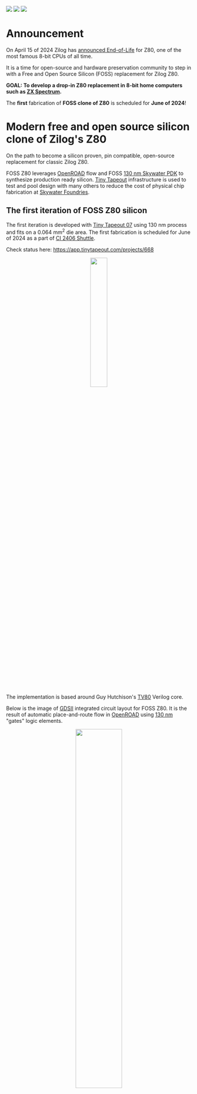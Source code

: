 ![](../../workflows/gds/badge.svg) ![](../../workflows/docs/badge.svg) ![](../../workflows/test/badge.svg)

# Announcement
On April 15 of 2024 Zilog has [announced End-of-Life](https://www.mouser.com/PCN/Littelfuse_PCN_Z84C00.pdf) for Z80, one of the most famous 8-bit CPUs of all time.

It is a time for open-source and hardware preservation community to step in with a Free and Open Source Silicon (FOSS) replacement for Zilog Z80.

**GOAL: To develop a drop-in Z80 replacement in 8-bit home computers such as [ZX Spectrum](https://www.spectrumforeveryone.co.uk/technical/zx-spectrum-pcb-schematics-layout/).**

The **first** fabrication of **FOSS clone of Z80** is scheduled for **June of 2024**!

# Modern free and open source silicon clone of Zilog's Z80
On the path to become a silicon proven, pin compatible, open-source replacement for classic Zilog Z80.

FOSS Z80 leverages [OpenROAD](https://openroad.readthedocs.io/en) flow and FOSS [130 nm Skywater PDK](https://skywater-pdk.readthedocs.io/en/main/) to synthesize production ready silicon. [Tiny Tapeout](https://tinytapeout.com) infrastructure is used to test and pool design with many others to reduce the cost of physical chip fabrication at [Skywater Foundries](https://en.wikipedia.org/wiki/SkyWater_Technology).

## The first iteration of FOSS Z80 silicon

The first iteration is developed with [Tiny Tapeout 07](https://tinytapeout.com) using 130 nm process and fits on a 0.064 mm<sup>2</sup> die area. The first fabrication is scheduled for June of 2024 as a part of [CI 2406 Shuttle](https://platform.efabless.com/projects/shuttle/23).

Check status here: https://app.tinytapeout.com/projects/668

<p align="center" width="100%">
    <img width="30%" src="./docs/tt07_z80.png">
</p>

The implementation is based around Guy Hutchison's [TV80](https://github.com/hutch31/tv80) Verilog core.

Below is the image of [GDSII](https://en.wikipedia.org/wiki/GDSII) integrated circuit layout for FOSS Z80. It is the result of automatic place-and-route flow in [OpenROAD](https://openroad.readthedocs.io/en) using [130 nm](https://skywater-pdk.readthedocs.io/en/main/) "gates" logic elements.

<p align="center" width="100%">
    <img width="50%" src="./docs/2x2_tiles.png">
</p>

## Plan
- [x] Submit with [Tiny Tapeout 07](https://app.tinytapeout.com/projects/668)
- [x] Write basic documentation for Tiny Tapeout 07: [docs/info.md](docs/info.md)
- [ ] Add thorough tests for all Z80 instructions including the 'illegal' ones [ZEXALL](https://mdfs.net/Software/Z80/Exerciser/) to a testbench
- [ ] Add thorough timing test of the input/output signals
- [ ] Integrate the netlist based Z80 core into the testbench for ultimate validation
- [ ] Compare different implementations: Verilog core [A-Z80](https://github.com/gdevic/A-Z80), Netlist based [Z80Explorer](https://github.com/gdevic/Z80Explorer), etc
- [ ] Tapeout with ChipIgnite in QFN64 package, create a PCB adapter from QFN64 to DIP40
- [ ] Tapeout with DIP40 package
- [ ] Create gate-level layouts that would resemble the original Z80 layout, see the original [chip dies](#Z80-Die-shots) below. Zilog designed Z80 by manually placing each transistor by hand.


# Quick start

* You can find the top module in [src/tt_um_rejunity_z80.v](src/tt_um_rejunity_z80.v). It instantiates Z80 and adheres to [TinyTapeout constraints](https://tinytapeout.com/specs/gpio/) including multiplexing the output pins onto the 8 pins of TinyTapeout chip.
* The core Verilog Z80 implementation is in [src/tv80](src/tv80) folder.
* The configuration for [OpenROAD](https://theopenroadproject.org) synthesis and place-and-route flow is in the [src/config.tcl](src/config.tcl) file.
* Finally, the testbench is implemented in [src/test/test.py](src/test/test.py).

Generated layout artifacts are in [gds](gds) folder. You can use [KLayout](https://www.klayout.de) viewer to inspect them:
* [GDSII file of Z80 core](gds/tinytapeout_07_skywater130A/tt_um_rejunity_z80.gds)
* [OASIS file of the Tiny Tapeout 07 chip with the Z80 core](gds/tinytapeout_07_skywater130A/caravel_24066810.oas)

## Run it locally

Follow the instructions from Tiny Tapeout's [Testing Your Design Guide](https://tinytapeout.com/hdl/testing/) and install required packages.

```
    sudo apt install iverilog verilator
    pip3 install cocotb pytest
```

Next, run the testbench.

```
    cd src
    make
```

If you are succesfull, you should see the tests passing:

<img width="580" alt="image" src="https://github.com/rejunity/z80-open-silicon/assets/1733077/e90ee88a-b693-4b2a-a184-d827084d5905">
<img width="609" alt="image" src="https://github.com/rejunity/z80-open-silicon/assets/1733077/099c6126-7e7e-468c-b775-070823e9a06c">


# Z80

## Pinout
```
               ,-------.___.-------.
    <--    A11 |1                40| A10    -->
    <--    A12 |2                39| A9     -->
    <--    A13 |3     Z80 CPU    38| A8     -->
    <--    A14 |4                37| A7     -->
    <--    A15 |5                36| A6     -->
    -->    CLK |6                35| A5     -->
    <->     D4 |7                34| A4     -->
    <->     D3 |8                33| A3     -->
    <->     D5 |9                32| A2     -->
    <->     D6 |10               31| A1     -->
           VCC |11               30| A0     -->
    <->     D2 |12               29| GND
    <->     D7 |13               28| /RFSH  -->
    <->     D0 |14               27| /M1    -->
    <->     D1 |15               26| /RESET <--
    -->   /INT |16               25| /BUSRQ <--
    -->   /NMI |17               24| /WAIT  <--
    <--  /HALT |18               23| /BUSAK -->
    <--  /MREQ |19               22| /WR    -->
    <--  /IORQ |20               21| /RD    -->
               `-------------------'

```

## Documentation
* [Z80 Users Manual](https://baltazarstudios.com/webshare/A-Z80/Z80_CPU_Users_Manual_2004.pdf)
* [Z80 Users Manual from Mostek](https://baltazarstudios.com/webshare/A-Z80/z80-mostek.pdf)
* [Zilog Data Book](http://cini.classiccmp.org//pdf/Zilog/Zilog%20Data%20Book.PDF)
* [All the information about Z80](http://www.z80.info)
* [Undocumented instructions](https://baltazarstudios.com/webshare/A-Z80/z80-documented-v0.91.pdf)
* [Opcode table](https://baltazarstudios.com/webshare/A-Z80/Z80-Opcode-Tables.pdf) and [timing](https://baltazarstudios.com/webshare/A-Z80/Z80-Instruction-List-with-T-states.pdf)

## Oral History of the Development of the Z80
[Oral History Panel on the Founding of the Company and the Development of the Z80 Microprocessor](http://archive.computerhistory.org/resources/text/Oral_History/Zilog_Z80/102658073.05.01.pdf)

[M. Shima on Demystifying Microprocessor Design](https://baltazarstudios.com/webshare/A-Z80/Library/Demystifying%20Microprocessor%20Design%20-%20M.%20Shima.pdf)

## Z80 Patents
* **(expired)** Patent [US4605980](https://patents.google.com/patent/US4605980) -- input voltage spike protection
* **(expired)** Patent [US4332008A](https://patents.google.com/patent/US4332008A) -- ???
* **(expired)** Patent [US4486827A](https://patents.google.com/patent/US4486827A) -- reset circuitry

## Z80 Die shots
* [How to "read" die shots](https://downloads.reactivemicro.com/Electronics/Reverse%20Engineering/6502%20-%20Guideline%20to%20Reverse%20Engineering%20v1.0.pdf)
* nMOS variant [Z8400 with 'Zilog 75'](https://siliconpr0n.org/map/zilog/z8400aps-z80acpu/bercovici_mz/) marking and [Zilog Z8400 with 'DC'](https://siliconpr0n.org/map/zilog/z0840008/marmontel_mz_ms20x/) letter marking
* CMOS variants [Zilog Z84C00](http://visual6502.org/images/pages/Zilog_Z84C00_die_shots.html) and its [8MHz version](https://siliconpr0n.org/map/zilog/z84c0008fec/marmontel_mz_ms20x/)
* Nintendo Z80 variant from Super Game Boy [SGB-CPU 01](https://siliconpr0n.org/map/nintendo/sgb-cpu-01/mcmaster_mz_mit20x/) produced in 1994
* Sean Riddle's image of the official second-source Mostek MK3880 [metal layer removed](https://happytrees.org/dieshots/Mostek_-_MK3880_(top_metal_removed)#/media/File:Mostek_MK3880_top_metal_removed.jpg)
* Pauli Rautakorpi's images of Z80 clones: [National Semiconductor NSC800](https://commons.wikimedia.org/wiki/User:Birdman86#/media/File:NS_NSC800_die.jpg), [Mostek MK3880](https://commons.wikimedia.org/wiki/User:Birdman86#/media/File:Mostek_MK3880_die.jpg), [MME9201 with 'U880/5'](https://commons.wikimedia.org/wiki/User:Birdman86#/media/File:MME_80A-CPU_die.JPG) markings 
* Zeptobar’s images of [Zilog Z0840004PSC](https://zeptobars.com/en/read/Zilog-Z80-Z0840004PSC) from 1990, [Soviet CMOS KR1858VM3](https://happytrees.org/dieshots/Soviet_-_KR1858VM3#/media/File:KR1858VM3-HD.jpg) with an uncommon layout, [MME Z80A](https://zeptobars.com/en/read/Zilog-Z80-Z80A) a clone on a large 5um process, [Soviet KR1858VM1](https://zeptobars.com/en/read/KR1858VM1-Z80-MME-Angstrem) a clone of U880/6 which in turn was an unlicensed clone of Z80, [Soviet T34VM1](https://zeptobars.com/en/read/t34vm1-z80-angstrem-mme) based on U880/5

![](http://visual6502.org/images/Z84C00/Z84C00_die_shot_20x_1b_1600w.jpg)

## Z80 Reverse Engineering
* [Z80 Instruction Register deciphered](https://baltazarstudios.com/z80-instruction-register-deciphered/)
* [Z80 Tri-stated Data & Address bus gates](https://baltazarstudios.com/anatomy-z80-gate/)
* [Z80 (un)documented behavior](https://baltazarstudios.com/zilog-z80-undocumented-behavior/)
* [The instruction decode PLA in the Z80 microprocessor](http://static.righto.com/files/z80-pla-table.html)
* [Why the Z-80's data pins are scrambled](http://www.righto.com/2014/09/why-z-80s-data-pins-are-scrambled.html)
* [How the Z80's registers are implemented](http://www.righto.com/2014/10/how-z80s-registers-are-implemented-down.html)
* [The Z-80's 16-bit increment/decrement circuit reverse engineered](http://www.righto.com/2013/11/the-z-80s-16-bit-incrementdecrement.html)
* [The Z-80 has a 4-bit ALU](http://www.righto.com/2013/09/the-z-80-has-4-bit-alu-heres-how-it.html)
* [XOR, the silicon for two interesting gates explained](http://www.righto.com/2013/09/understanding-z-80-processor-one-gate.html)
* [WZ aka MEMPTR, esoteric register of the Z80](https://baltazarstudios.com/webshare/A-Z80/memptr_eng.txt)

## Existing Z80 implementations
* TV80 in Verilog https://github.com/hutch31/tv80
* TV80 in Verilog https://github.com/Obijuan/Z80-FPGA
* A-Z80 in Verilog https://github.com/gdevic/A-Z80 its [overview](https://baltazarstudios.com/z80-ground/) and [details](https://baltazarstudios.com/z80-cpu/)
* Z80 net-list level emulator https://github.com/gdevic/Z80Explorer and its [overview](https://baltazarstudios.com/z80explorer/) and [Users Guide](https://gdevic.github.io/Z80Explorer/)

# What is Tiny Tapeout?

Tiny Tapeout is an educational project that aims to make it easier and cheaper than ever to get your digital designs manufactured on a real chip.

To learn more and get started, visit https://tinytapeout.com.

## Resources

- [FAQ](https://tinytapeout.com/faq/)
- [Digital design lessons](https://tinytapeout.com/digital_design/)
- [Learn how semiconductors work](https://tinytapeout.com/siliwiz/)
- [Join the community](https://tinytapeout.com/discord)
- [Build your design locally](https://docs.google.com/document/d/1aUUZ1jthRpg4QURIIyzlOaPWlmQzr-jBn3wZipVUPt4)
